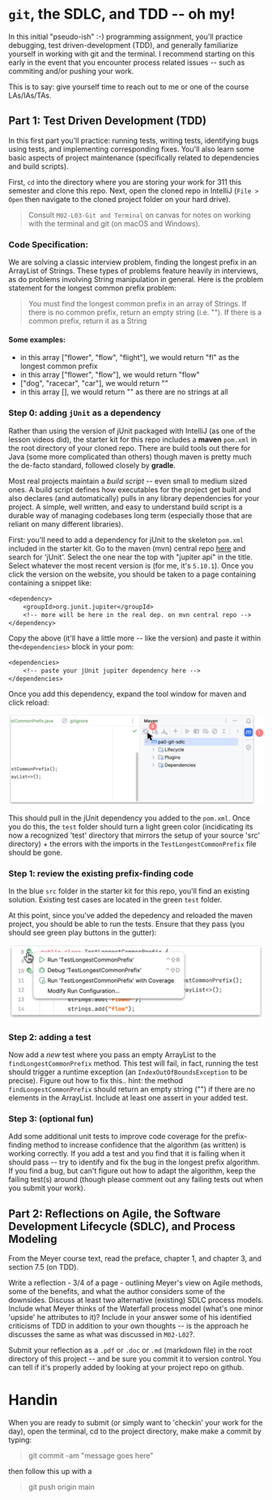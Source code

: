 # `git`, the SDLC, and TDD -- oh my!

In this initial "pseudo-ish" :-) programming assignment, you'll practice debugging, test driven-development (TDD), and generally familiarize yourself in working with git and the terminal. I  recommend starting on this early in the event that you encounter process related issues -- such as commiting and/or pushing your work. 

This is to say: give yourself time to reach out to me or one of the course LAs/IAs/TAs.

## Part 1: Test Driven Development (TDD)

In this first part you'll practice: running tests, writing tests, identifying bugs using tests, and implementing corresponding fixes. You'll also learn some basic aspects of project maintenance (specifically related to dependencies and build scripts). 

First, `cd` into the directory where you are storing your work for 311 this semester and clone this repo. Next, open the cloned repo in IntelliJ (`File > Open` then navigate to the cloned project folder on your hard drive). 

> Consult `M02-L03-Git and Terminal` on canvas for notes on working with the terminal and git (on macOS and Windows). 

### Code Specification:

We are solving a classic interview problem, finding the longest prefix in an ArrayList of Strings. These types of problems feature heavily in interviews, as do problems involving String manipulation in general. Here is the problem statement for the longest common prefix problem:

> You must find the longest common prefix in an array of Strings. If there is no common prefix, return an empty string (i.e. ""). If there is a common prefix, return it as a String

#### Some examples:

- in this array ["flower", "flow", "flight"], we would return "fl" as the longest common prefix
- in this array ["flower", "flow"], we would return "flow"
- ["dog", "racecar", "car"], we would return ""
- in this array [], we would return "" as there are no strings at all

### Step 0: adding `jUnit` as a dependency

Rather than using the version of jUnit packaged with IntelliJ (as one of the lesson videos did), the starter kit for this repo includes a **maven** `pom.xml` in the root directory of your cloned repo. There are build tools out there for Java (some more complicated than others) though maven is pretty much the de-facto standard, followed closely by **gradle**. 

Most real projects  maintain a *build script* -- even small to medium sized ones. A build script defines how executables for the project get built and also declares (and automatically) pulls in any library dependencies for your project. A simple, well written, and easy to understand build script is a durable way of managing codebases long term (especially those that are reliant on many different libraries). 

First: you'll need to add a dependency for jUnit to the skeleton `pom.xml` included in the starter kit. Go to the maven (mvn) central repo [here](https://mvnrepository.com/) and search for 'jUnit'. Select the one near the top with "jupiter api" in the title. Select whatever the most recent version is (for me, it's `5.10.1`). Once you click the version on the website, you should be taken to a page containing containing a snippet like:

```
<dependency>
    <groupId>org.junit.jupiter</groupId>
    <!-- more will be here in the real dep. on mvn central repo -->
</dependency>
```
Copy the above (it'll have a little more -- like the version) and paste it within the`<dependencies>` block in your pom:

```
<dependencies>
    <!-- paste your jUnit jupiter dependency here -->
</dependencies>
```

Once you add this dependency, expand the tool window for maven and click reload:

![maven tool window button](img/mvn-reload.png)

This should pull in the jUnit dependency you added to the `pom.xml`. Once you do this, the `test` folder should turn a light green color (incidicating its now a recognized 'test' directory that mirrors the setup of your source 'src' directory) + the errors with the imports in the `TestLongestCommonPrefix` file should be gone.

### Step 1: review the existing prefix-finding code

In the blue `src` folder in the starter kit for this repo, you'll find an existing solution. Existing test cases are located in the green `test` folder.

At this point, since you've added the depedency and reloaded the maven project, you should be able to run the tests. Ensure that they pass (you should see green play buttons in the gutter):

![run all tests button](img/click-dbg.png)

### Step 2: adding a test

Now add a *new* test where you pass an empty ArrayList to the `findLongestCommonPrefix` method. This test will fail, in fact, running the test should trigger a runtime exception (an `IndexOutOfBoundsException` to be precise). Figure out how to fix this.. hint: the method `findLongestCommonPrefix` should return an empty string ("") if there are no elements in the ArrayList. Include at least one assert in your added test.

### Step 3: (optional fun) 

Add some additional unit tests to improve code coverage for the prefix-finding method to increase confidence that the algorithm (as written) is working correctly. If you add a test and you find that it is failing when it should pass -- try to identify and fix the bug in the longest prefix algorithm. If you find a bug, but can't figure out how to adapt the algorithm, keep the failing test(s) around (though please comment out any failing tests out when you submit your work).

## Part 2: Reflections on Agile, the Software Development Lifecycle (SDLC), and Process Modeling

From the Meyer course text, read the preface, chapter 1, and chapter 3, and section 7.5 (on TDD). 

Write a reflection - 3/4 of a page - outlining Meyer's view on Agile methods, some of the benefits, and what the author considers some of the downsides. Discuss at least two alternative (existing) SDLC process models. Include what Meyer thinks of the Waterfall process model (what's one minor 'upside' he attributes to it)? Include in your answer some of his identified criticisms of TDD in addition to your own thoughts -- is the approach he discusses the same as what was discussed in `M02-L02`?.

Submit your reflection as a `.pdf` or `.doc` or `.md` (markdown file) in the root directory of this project -- and be sure you commit it to version control. You can tell if it's properly added by looking at your project repo on github.

# Handin

When you are ready to submit (or simply want to 'checkin' your work for the day), open the terminal, cd to the project directory, make make a commit by typing:

> git commit -am "message goes here"

then follow this up with a

> git push origin main
